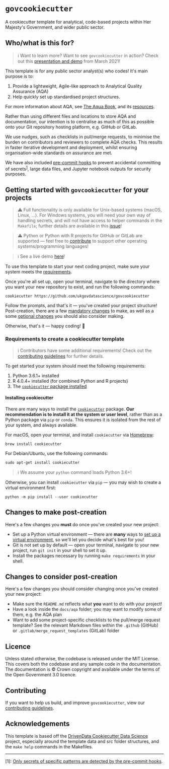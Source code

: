 # `govcookiecutter`

A cookiecutter template for analytical, code-based projects within Her Majesty's
Government, and wider public sector.

## Who/what is this for?

> ℹ️ Want to learn more? Want to see `govcookiecutter` in action? Check out this
> [presentation and demo][youtube] from March 2021!

This template is for any public sector analyst(s) who codes! It's main purpose is to:

1. Provide a lightweight, Agile-like approach to Analytical Quality Assurance (AQA)
2. Help quickly set up standardised project structures.

For more information about AQA, see [The Aqua Book][aqua-book], and its
[resources][aqua-book-resources].

Rather than using different files and locations to store AQA and documentation, our
intention is to centralise as much of this as possible onto your Git repository hosting
platform, e.g. GitHub or GitLab.

We use nudges, such as checklists in pull/merge requests, to minimise the burden on
contributors and reviewers to complete AQA checks. This results in faster iterative
development and deployment, whilst ensuring organisation-wide standards on assurance
are met.

We have also included [pre-commit hooks][pre-commit] to prevent accidental committing
of secrets<sup>[1](#footnote-1)</sup>, large data files, and Jupyter notebook outputs
for security purposes.

## Getting started with `govcookiecutter` for your projects

> ⚠️ Full functionality is only available for Unix-based systems (macOS, Linux, ...).
> For Windows systems, you will need your own way of handling secrets, and will not
> have access to helper commands in the `Makefile`; further details are available in
> this [issue][issue-windows-os]!

> ⚠️ Python or Python with R projects for GitHub or GitLab are supported — feel free to
> [contribute](#contributing) to support other operating systems/programming languages!

> ℹ️ See a live demo [here][youtube-creation]!

To use this template to start your next coding project, make sure your system meets the
[requirements](#requirements-to-create-a-cookiecutter-template).

Once you're all set up, open your terminal, navigate to the directory where you want
your new repository to exist, and run the following commands:

```shell
cookiecutter https://github.com/ukgovdatascience/govcookiecutter
```

Follow the prompts, and that's it — you've created your project structure!
Post-creation, there are a few [mandatory changes](#changes-to-make-post-creation) to
make, as well as a some [optional changes](#changes-to-consider-post-creation) you
should also consider making.

Otherwise, that's it — happy coding! 🎉

### Requirements to create a cookiecutter template

> ℹ️ Contributors have some additional requirements! Check out the
> [contributing guidelines][contributing] for further details.

To get started your system should meet the following requirements:

1. Python 3.6.1+ installed
2. R 4.0.4+ installed (for combined Python and R projects)
3. The [`cookiecutter` package installed](#installing-cookiecutter)

#### Installing cookiecutter

There are many ways to install the [`cookiecutter`][cookiecutter] package. **Our
recommendation is to install it at the system or user level**, rather than as a Python
package via `pip` or `conda`. This ensures it is isolated from the rest of your system,
and always available.

For macOS, open your terminal, and install `cookiecutter` via [Homebrew][homebrew]:

```shell
brew install cookiecutter
```

For Debian/Ubuntu, use the following commands:

```shell
sudo apt-get install cookiecutter
```

> ℹ️ We assume your `python` command loads Python 3.6+!

Otherwise, you can install `cookiecutter` via `pip` — you may wish to create a virtual
environment first:

```shell
python -m pip install --user cookiecutter
```

## Changes to make post-creation

Here's a few changes you **must** do once you've created your new project:

- Set up a Python virtual environment — there are **many** ways to [set up a virtual
  environment][pluralsight], so we'll let you decide what's best for you!
- Git is not set up by default — open your terminal, navigate to your new project, run
  `git init` in your shell to set it up.
- Install the packages necessary by running `make requirements` in your shell.

## Changes to consider post-creation

Here's a few changes you should consider changing once you've created your new project:

- Make sure the `README.md` reflects what **you** want to do with your project!
- Have a look inside the `docs/aqa` folder; you may want to modify some of them, e.g.
  the AQA plan
- Want to add some project-specific checklists to the pull/merge request template? See
  the relevant Markdown files within the `.github` (GitHub) or
  `.gitlab/merge_request_templates` (GitLab) folder

## Licence

Unless stated otherwise, the codebase is released under the MIT License. This covers
both the codebase and any sample code in the documentation. The documentation is ©
Crown copyright and available under the terms of the Open Government 3.0 licence.

## Contributing

If you want to help us build, and improve `govcookiecutter`, view our [contributing
guidelines][contributing].

## Acknowledgements

This template is based off the [DrivenData Cookiecutter Data Science][drivendata]
project, especially around the template data and src folder structures, and the
`make help` commands in the Makefiles.

---

<a name="footnote-1">[1]</a>: [Only secrets of specific patterns are detected by the
pre-commit hooks][docs-pre-commit-hooks-secrets-definition].

[aqua-book]: https://www.gov.uk/government/publications/the-aqua-book-guidance-on-producing-quality-analysis-for-government
[aqua-book-resources]: https://www.gov.uk/government/collections/aqua-book-resources
[docs-pre-commit-hooks-secrets-definition]: ./%7B%7B%20cookiecutter.repo_name%20%7D%7D/docs/contributor_guide/pre_commit_hooks.md#definition-of-a-secret-according-to-detect-secrets
[contributing]: ./CONTRIBUTING.md
[cookiecutter]: https://github.com/cookiecutter/cookiecutter
[drivendata]: http://drivendata.github.io/cookiecutter-data-science/
[homebrew]: https://brew.sh/
[issue-windows-os]: https://github.com/ukgovdatascience/govcookiecutter/issues/20
[pluralsight]: https://www.pluralsight.com/tech-blog/managing-python-environments/
[pre-commit]: https://pre-commit.com/
[youtube]: https://www.youtube.com/watch?v=N7_d3k3uQ_M
[youtube-creation]: https://youtu.be/N7_d3k3uQ_M?t=907

